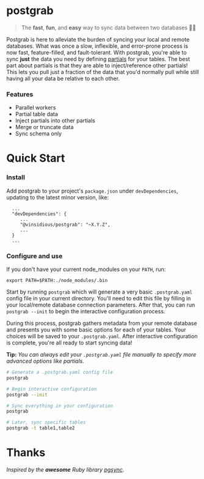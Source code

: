 # postgrab

> The **fast**, **fun**, and **easy** way to sync data between two databases 🚀✨

Postgrab is here to alleviate the burden of syncing your local and remote databases. What was once a slow, inflexible, and error-prone process is now fast, feature-filled, and fault-tolerant. With postgrab, you're able to sync **just** the data you need by defining [partials](configuration/file.md#partials) for your tables. The best part about partials is that they are able to inject/reference other partials! This lets you pull just a fraction of the data that you'd normally pull while still having all your data be relative to each other.

### Features

-   Parallel workers
-   Partial table data
-   Inject partials into other partials
-   Merge or truncate data
-   Sync schema only

# Quick Start

### Install

Add postgrab to your project's `package.json` under `devDependencies`, updating to the latest minor version, like:

```
  ...
  "devDependencies": {
     ...
     "@vinsidious/postgrab": "~X.Y.Z",
     ...
  }
  ...
```

### Configure and use

If you don't have your current node_modules on your `PATH`, run:

```
export PATH=$PATH:./node_modules/.bin
```

Start by running `postgrab` which will generate a very basic `.postgrab.yaml` config file in your current directory. You'll need to edit this file by filling in your local/remote database connection parameters. After that, you can run `postgrab --init` to begin the interactive configuration process.

During this process, postgrab gathers metadata from your remote database and presents you with some basic options for each of your tables. Your choices will be saved to your `.postgrab.yaml`. After interactive configuration is complete, you're all ready to start syncing data!

**Tip:** _You can always edit your `.postgrab.yaml` file manually to specify more advanced options like partials._

```bash
# Generate a .postgrab.yaml config file
postgrab

# Begin interactive configuration
postgrab --init

# Sync everything in your configuration
postgrab

# Later, sync specific tables
postgrab -t table1,table2
```

# Thanks

_Inspired by the **awesome** Ruby library [pgsync](https://github.com/ankane/pgsync)._
